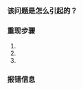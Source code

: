 <!--
这是一条提示：
请填写下列信息以便我们了解，谢谢
-->

### 该问题是怎么引起的？

### 重现步骤

1.

2.

3. <!-- 可以截图以显示您的步骤 -->

### 报错信息

<!--  可以复制粘贴  -->
